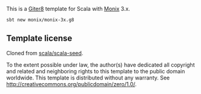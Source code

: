This is a [Giter8][g8] template for Scala with [Monix][monix] 3.x.

```
sbt new monix/monix-3x.g8
```

Template license
----------------
Cloned from [scala/scala-seed][source].

To the extent possible under law, the author(s) have dedicated all
copyright and related and neighboring rights to this template to the
public domain worldwide.  This template is distributed without any
warranty. See <http://creativecommons.org/publicdomain/zero/1.0/>.

[g8]: http://www.foundweekends.org/giter8/
[monix]: https://monix.io
[source]: https://github.com/scala/scala-seed.g8
